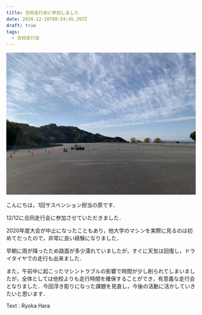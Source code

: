 ```yaml
---
title: 合同走行会に参加しました
date: 2020-12-18T08:54:45.397Z
draft: true
tags:
  - 合同走行会
---
```

![](1212エコパ.jpg)

こんにちは，1回サスペンション担当の原です．

12/12に合同走行会に参加させていただきました．

2020年度大会が中止になったこともあり，他大学のマシンを実際に見るのは初めてだったので，非常に良い経験になりました．

早朝に雨が降ったため路面が多少濡れていましたが，すぐに天気は回復し，ドライタイヤでの走行も出来ました．

また，午前中に起こったマシントラブルの影響で時間が少し削られてしまいましたが，全体としては他校よりも走行時間を確保することができ，有意義な走行会となりました．今回浮き彫りになった課題を見直し，今後の活動に活かしていきたいと思います．

Text : Ryoka Hara